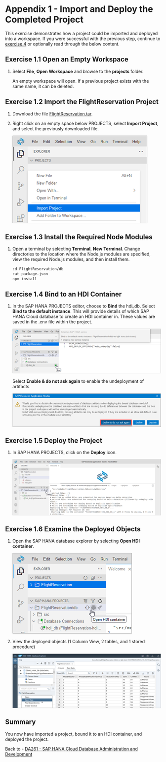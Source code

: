 # Appendix 1 - Import and Deploy the Completed Project

This exercise demonstrates how a project could be imported and deployed into a workspace.  If you were successful with the previous step, continue to [exercise 4](../ex4/README.md) or optionally read through the below content.

## Exercise 1.1 Open an Empty Workspace

1. Select **File**, **Open Workspace** and browse to the **projects** folder.

    An empty workspace will open.  If a previous project exists with the same name, it can be deleted.

## Exercise 1.2 Import the FlightReservation Project

1. Download the file [FlightReservation.tar](FlightReservation.tar).

2. Right click on an empty space below PROJECTS, select **Import Project**, and select the previously downloaded file.

    ![](images/open.png)

## Exercise 1.3 Install the Required Node Modules

1. Open a terminal by selecting **Terminal**, **New Terminal**.  Change directories to the location where the Node.js modules are specified, view the required Node.js modules, and then install them.

    ```
    cd FlightReservation/db
    cat package.json
    npm install
    ```

## Exercise 1.4 Bind to an HDI Container

1. In the SAP HANA PROJECTS editor, choose to **Bind** the hdi_db.  Select **Bind to the default instance**.  This will provide details of which SAP HANA Cloud database to create an HDI container in.  These values are saved in the .env file within the project.

    ![](images/bind.png)

    Select **Enable & do not ask again** to enable the undeployment of artifacts.

    ![](images/auto-undeploy.png)

## Exercise 1.5 Deploy the Project

1. In SAP HANA PROJECTS, click on the **Deploy** icon.

    ![](images/deploy.png)

## Exercise 1.6 Examine the Deployed Objects

1. Open the SAP HANA database explorer by selecting **Open HDI container**.

    ![](images/open-dbx.png)

2. View the deployed objects (1 Column View, 2 tables, and 1 stored procedure)

    ![](images/view.png)

## Summary

You now have imported a project, bound it to an HDI container, and deployed the project.

Back to - [DA261 - SAP HANA Cloud Database Administration and Development](../../../README.md)


